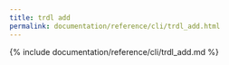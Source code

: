 ```yaml
---
title: trdl add
permalink: documentation/reference/cli/trdl_add.html
---
```


{% include documentation/reference/cli/trdl_add.md %}
